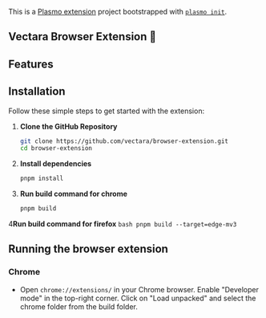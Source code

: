 This is a [Plasmo extension](https://docs.plasmo.com/) project bootstrapped with [`plasmo init`](https://www.npmjs.com/package/plasmo).

## Vectara Browser Extension 🚀

## Features

## Installation
Follow these simple steps to get started with the extension:

1. **Clone the GitHub Repository**
    ```bash
    git clone https://github.com/vectara/browser-extension.git
    cd browser-extension
    ```
2. **Install dependencies**
    ```bash
    pnpm install
    ```
3. **Run build command for chrome**
    ```bash
    pnpm build
    ```
4**Run build command for firefox**
    ```bash
    pnpm build --target=edge-mv3
    ```   

## Running the browser extension

### Chrome
- Open `chrome://extensions/` in your Chrome browser.
  Enable "Developer mode" in the top-right corner.
  Click on "Load unpacked" and select the chrome folder from the  build folder.